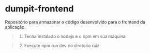 # dumpit-frontend
Repositório para armazenar o código desenvolvido para o frontend da aplicação.

> 1. Tenha instalado o nodejs e o npm em sua máquina

> 2. Execute npm run dev no diretorio raiz
